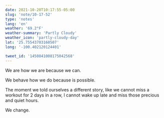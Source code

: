 ```yaml
---
date: 2021-10-20T10:17:55-05:00
slug: 'note/10-17-52'
type: 'notes'
lang: 'en'
weather: '69.2°F'
weather-summary: 'Partly Cloudy'
weather_icon: 'partly-cloudy-day'
lat: '25.75543703160507'
long: '-100.402120124401'

tweet_id: '1450841008175042568'
---
```

We are how we are because we can. 

We behave how we do because is possible. 

The moment we told ourselves a different story, like we cannot miss a workout for 2 days in a row, I cannot wake up late and miss those precious and quiet hours. 

We change.